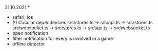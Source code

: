 21.10.2021
* 
* safari, ios
* (!) Circular dependencies
 src\stores.ts -> src\api.ts -> src\stores.ts
 src\websocket.ts -> src\stores.ts -> src\api.ts -> src\websocket.ts
* open notification
* filter notification for every is involved in a game
* offline detector
